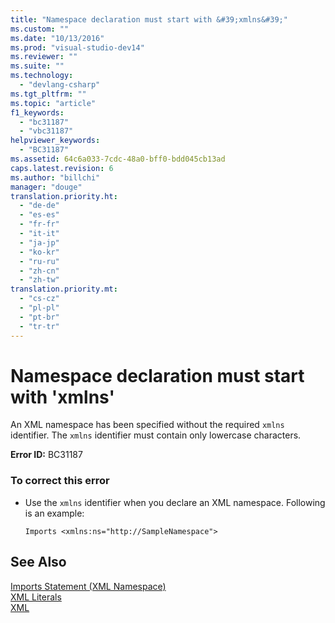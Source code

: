 ```yaml
---
title: "Namespace declaration must start with &#39;xmlns&#39;"
ms.custom: ""
ms.date: "10/13/2016"
ms.prod: "visual-studio-dev14"
ms.reviewer: ""
ms.suite: ""
ms.technology: 
  - "devlang-csharp"
ms.tgt_pltfrm: ""
ms.topic: "article"
f1_keywords: 
  - "bc31187"
  - "vbc31187"
helpviewer_keywords: 
  - "BC31187"
ms.assetid: 64c6a033-7cdc-48a0-bff0-bdd045cb13ad
caps.latest.revision: 6
ms.author: "billchi"
manager: "douge"
translation.priority.ht: 
  - "de-de"
  - "es-es"
  - "fr-fr"
  - "it-it"
  - "ja-jp"
  - "ko-kr"
  - "ru-ru"
  - "zh-cn"
  - "zh-tw"
translation.priority.mt: 
  - "cs-cz"
  - "pl-pl"
  - "pt-br"
  - "tr-tr"
---
```

# Namespace declaration must start with &#39;xmlns&#39;
An XML namespace has been specified without the required `xmlns` identifier. The `xmlns` identifier must contain only lowercase characters.  
  
 **Error ID:** BC31187  
  
### To correct this error  
  
-   Use the `xmlns` identifier when you declare an XML namespace. Following is an example:  
  
    ```vb#  
    Imports <xmlns:ns="http://SampleNamespace">  
    ```  
  
## See Also  
 [Imports Statement (XML Namespace)](../Topic/Imports%20Statement%20\(XML%20Namespace\).md)   
 [XML Literals](../Topic/XML%20Literals%20\(Visual%20Basic\).md)   
 [XML](../Topic/XML%20in%20Visual%20Basic.md)